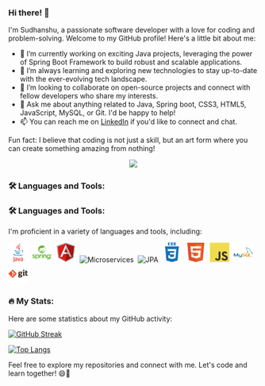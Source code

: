 ### Hi there! 👋

I'm Sudhanshu, a passionate software developer with a love for coding and problem-solving. Welcome to my GitHub profile! Here's a little bit about me:

- 🔭 I’m currently working on exciting Java projects, leveraging the power of Spring Boot Framework to build robust and scalable applications.
- 🌱 I’m always learning and exploring new technologies to stay up-to-date with the ever-evolving tech landscape.
- 👯 I’m looking to collaborate on open-source projects and connect with fellow developers who share my interests.
- 💬 Ask me about anything related to Java, Spring boot, CSS3, HTML5, JavaScript, MySQL, or Git. I'd be happy to help!
- 📫 You can reach me on [LinkedIn](http://www.linkedin.com/in/sshekhar152001) if you'd like to connect and chat.

Fun fact: I believe that coding is not just a skill, but an art form where you can create something amazing from nothing!

<div align="center">
  <img src="https://media.giphy.com/media/M9gbBd9nbDrOTu1Mqx/giphy.gif" width="100"/>
</div>

### :hammer_and_wrench: Languages and Tools:

### :hammer_and_wrench: Languages and Tools:

I'm proficient in a variety of languages and tools, including:

<div>
  <img src="https://github.com/devicons/devicon/blob/master/icons/java/java-original-wordmark.svg" title="Java" alt="Java" width="40" height="40"/>&nbsp;
  <img src="https://github.com/devicons/devicon/blob/master/icons/spring/spring-original-wordmark.svg" title="Spring" alt="Spring" width="40" height="40"/>&nbsp;
  <img src="https://github.com/devicons/devicon/blob/master/icons/angularjs/angularjs-original.svg" title="Angular" alt="Angular" width="40" height="40"/>&nbsp;
  <img src="https://github.com/devicons/devicon/blob/master/icons/microservices/microservices-original-wordmark.svg" title="Microservices" alt="Microservices" width="40" height="40"/>&nbsp;
  <img src="https://github.com/devicons/devicon/blob/master/icons/jpa/jpa-original.svg" title="JPA" alt="JPA" width="40" height="40"/>&nbsp;
  <img src="https://github.com/devicons/devicon/blob/master/icons/css3/css3-plain-wordmark.svg" title="CSS3" alt="CSS" width="40" height="40"/>&nbsp;
  <img src="https://github.com/devicons/devicon/blob/master/icons/html5/html5-original.svg" title="HTML5" alt="HTML" width="40" height="40"/>&nbsp;
  <img src="https://github.com/devicons/devicon/blob/master/icons/javascript/javascript-original.svg" title="JavaScript" alt="JavaScript" width="40" height="40"/>&nbsp;
  <img src="https://github.com/devicons/devicon/blob/master/icons/mysql/mysql-original-wordmark.svg" title="MySQL"  alt="MySQL" width="40" height="40"/>&nbsp;
  <img src="https://github.com/devicons/devicon/blob/master/icons/git/git-original-wordmark.svg" title="Git" alt="Git" width="40" height="40"/>
</div>


### :fire: My Stats:

Here are some statistics about my GitHub activity:

[![GitHub Streak](https://github-readme-streak-stats.herokuapp.com/?user=sudhanshush531)](https://github.com/DenverCoder1/github-readme-streak-stats)

[![Top Langs](https://github-readme-stats.vercel.app/api/top-langs/?username=sudhanshush531&layout=compact&theme=vision-friendly-dark)](https://github.com/anuraghazra/github-readme-stats)

Feel free to explore my repositories and connect with me. Let's code and learn together! 😄🚀
